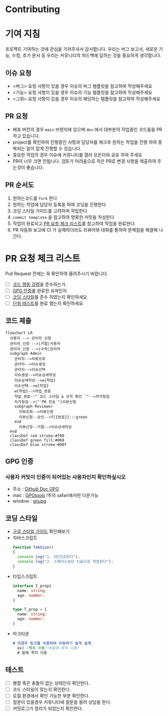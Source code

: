 # Contributing

# 기여 지침
프로젝트 기여하는 것에 관심을 가져주셔서 감사합니다.
우리는 버그 보고서, 새로운 기능, 수정, 추가 문서 등 우리는 커뮤니티의 피드백에 답하는 것을 중요하게 생각합니다.

## 이슈 요청
- <버그> 요청 사항이 있을 경우 이슈의 버그 탬플릿을 참고하여 작성해주세요
- <기능> 요청 사항이 있을 경우 이슈의 기능 탬플릿을 참고하여 작성해주세요
- <그외> 요청 사항이 있을 경우 이슈의 해당하는 탬플릿을 참고하여 작성해주세요
 
## PR 요청
- 배포 버전의 경우 ```main``` 브렌치에 있으며 ```dev``` 에서 대부분의 작업중인 코드들을 PR 하고 있습니다.
- project를 확인하여 진행중인 사항과 담당자를 체크후 원하는 작업을 진행 하여 중복되는 일이 없게 진행할 수 있습니다.
- 중요한 작업의 경우 이슈에 커뮤니티를 열러 모든이와 공유 하여 주세요
- PR이 너무 크면 안됩니다. 검토가 어려움으로 작은 PR로 변경 사항을 제출하여 주는것이 좋습니다.

## PR 순서도
  1. 원하는코드를 ```fork``` 한다
  2. 원하는 작업에 담당자 등록을 하여 코딩을 진행한다
  3. 코딩 스타일 가이드를 고려하며 작업한다
  4. ```commit template``` 을 참고하여 명확한 커밋을 작성한다
  5. 작업이 완료되고 [PR 요청 체크 리스트](#PR-요청-체크-리스트)를 참고하여 작업을 완료한다.
  6. PR 자동화 보고에 CI 가 실패하더라도 리뷰어와 대화를 통하여 문제점을 해결해 나간다.

# PR 요청 체크 리스트
Pull Request 전에는 꼭 확인하여 올려주시기 바랍니다.
- [ ] [코드 행동 강령](#.github/CODE_OF_CONDUCT.md)을 준수하는가.
- [ ] [GPG 인증](#GPG-인증)를 완료한 유져인지 
- [ ] [코딩 스타일](#코딩-스타일)를 준수 하였는지 확인하세요
- [ ] [단위 테스트](#단위-테스트)를 완료 했는지 확인하세요

## 코드 제출
```mermaid
flowchart LR
  사용자 --> 관리자_신청
  관리자_신청 -->|거절|사용자
  관리자_신청 -->|수락|관리자
  subgraph Admin
    관리자-->리뷰조회
    관리자-->이슈생성
    관리자-->이슈선택
    이슈생성-->이슈상세작성
    이슈상세작성-->w{작업}
    이슈선택-->w{작업}
    w{작업}-->작업_완료
    작업_완료--"`코드 스타일 & 규칙 확인 `"-->자가정검
    자가정검-->|"`PR 전송`"|리뷰신청
    subgraph Reviewer
      리뷰조회-->리뷰신청
      리뷰신청--승인-->f{{완료}}:::green
    end
      리뷰신청--거절-->이슈상세작성
  end
  classDef red stroke:#f00 
  classDef green fill:#060
  classDef blue stroke:#00f
```
## GPG 인증
### 사용자 커밋이 인증이 되어있는 사용자인지 확인하싶시오
- 주소 : [Github Doc GPG](https://docs.github.com/en/authentication/managing-commit-signature-verification/signing-commits)
- mac : [GPGtools](https://gpgtools.org/) !주의 safari에서만 다운가능
- window : [gnupg](https://www.gnupg.org/)

## 코딩 스타일
- [구글 스타일 가이드](https://google.github.io/styleguide/jsguide.html) 확인해보기
- 자바스크립트
  ```js
  function TabSize()
  {
    console.log("1. 2칸으로한다");
    console.log("2. 스페이스보단 tab으로 작업한다");
  }
  ```
- 타입스크립트
  ```ts
  interface I_prop{
    name: string;
    age: number;
  }

  type T_prop = {
    name: string;
    age: number;
  } 
  ```
- 마크타운
  ```markdown
  # 의경우 링크를 이용하여 이동하기 쉽게 설계
    ex) [목차 이동](#밑에-목차-이동)
    # 밑에 목차 이동
  ```
 
##  테스트
- [ ] 병합 혹은 충돌이 없는 상태인지 확인한다.
- [ ] 코드 스타일이 맞는지 확인한다.
- [ ] 로컬 환경에서 확인 가능한 부분 확인한다.
- [ ] 질문이 있을경우 커뮤니티에 질문을 올려 상담을 한다.
- [ ] 커밋로그가 정리가 되었는지 확인한다.